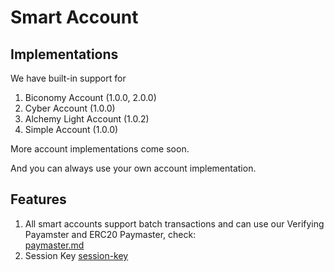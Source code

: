 # Smart Account

## Implementations

We have built-in support for

1. Biconomy Account (1.0.0, 2.0.0)
2. Cyber Account (1.0.0)
3. Alchemy Light Account (1.0.2)
4. Simple Account (1.0.0)

More account implementations come soon.

And you can always use your own account implementation.

## Features

1. All smart accounts support batch transactions and can use our Verifying Payamster and ERC20 Paymaster, check:\
   [paymaster.md](../paymaster.md "mention")
2. Session Key [session-key](session-key/ "mention")
